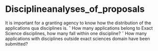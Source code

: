 # Disciplineanalyses_of_proposals
It is important for a granting agency to know how the distribution of the applications qua disciplines is. ˆ How many applications belong to Exact Science disciplines, how many fall within one discipline? ˆ How many applications with disciplines outside exact sciences domain have been submitted?
